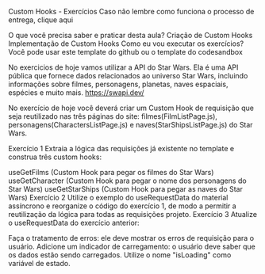 Custom Hooks - Exercícios
Caso não lembre como funciona o processo de entrega, clique aqui

O que você precisa saber e praticar desta aula?
Criação de Custom Hooks
Implementação de Custom Hooks
Como eu vou executar os exercícios?
Você pode usar este template do github ou o template do codesandbox

No exercicios de hoje vamos utilizar a API do Star Wars. Ela é uma API pública que fornece dados relacionados ao universo Star Wars, incluindo informações sobre filmes, personagens, planetas, naves espaciais, espécies e muito mais. https://swapi.dev/

No exercício de hoje você deverá criar um Custom Hook de requisição que seja reutilizado nas três páginas do site: filmes(FilmListPage.js), personagens(CharactersListPage.js) e naves(StarShipsListPage.js) do Star Wars.

Exercício 1
Extraia a lógica das requisições já existente no template e construa três custom hooks:

useGetFilms (Custom Hook para pegar os filmes do Star Wars)
useGetCharacter (Custom Hook para pegar o nome dos personagens do Star Wars)
useGetStarShips (Custom Hook para pegar as naves do Star Wars)
Exercício 2
Utilize o exemplo do useRequestData do material assíncrono e reorganize o código do exercício 1, de modo a permitir a reutilização da lógica para todas as requisições projeto.
Exercício 3
Atualize o useRequestData do exercício anterior:

Faça o tratamento de erros: ele deve mostrar os erros de requisição para o usuário.
Adicione um indicador de carregamento: o usuário deve saber que os dados estão sendo carregados.
Utilize o nome "isLoading" como variável de estado.